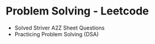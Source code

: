 # Problem Solving - Leetcode
 - Solved Striver A2Z Sheet Questions
 - Practicing Problem Solving (DSA)
